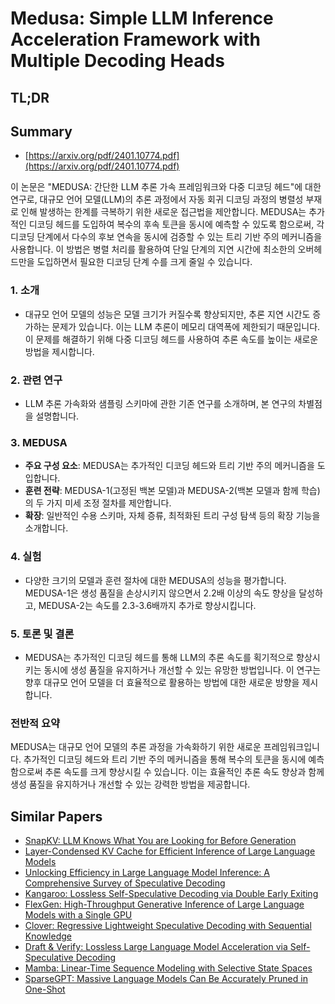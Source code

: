 # Medusa: Simple LLM Inference Acceleration Framework with Multiple Decoding Heads
## TL;DR
## Summary
- [https://arxiv.org/pdf/2401.10774.pdf](https://arxiv.org/pdf/2401.10774.pdf)

이 논문은 "MEDUSA: 간단한 LLM 추론 가속 프레임워크와 다중 디코딩 헤드"에 대한 연구로, 대규모 언어 모델(LLM)의 추론 과정에서 자동 회귀 디코딩 과정의 병렬성 부재로 인해 발생하는 한계를 극복하기 위한 새로운 접근법을 제안합니다. MEDUSA는 추가적인 디코딩 헤드를 도입하여 복수의 후속 토큰을 동시에 예측할 수 있도록 함으로써, 각 디코딩 단계에서 다수의 후보 연속을 동시에 검증할 수 있는 트리 기반 주의 메커니즘을 사용합니다. 이 방법은 병렬 처리를 활용하여 단일 단계의 지연 시간에 최소한의 오버헤드만을 도입하면서 필요한 디코딩 단계 수를 크게 줄일 수 있습니다.

### 1. 소개

- 대규모 언어 모델의 성능은 모델 크기가 커질수록 향상되지만, 추론 지연 시간도 증가하는 문제가 있습니다. 이는 LLM 추론이 메모리 대역폭에 제한되기 때문입니다. 이 문제를 해결하기 위해 다중 디코딩 헤드를 사용하여 추론 속도를 높이는 새로운 방법을 제시합니다.

### 2. 관련 연구

- LLM 추론 가속화와 샘플링 스키마에 관한 기존 연구를 소개하며, 본 연구의 차별점을 설명합니다.

### 3. MEDUSA

- **주요 구성 요소**: MEDUSA는 추가적인 디코딩 헤드와 트리 기반 주의 메커니즘을 도입합니다.
- **훈련 전략**: MEDUSA-1(고정된 백본 모델)과 MEDUSA-2(백본 모델과 함께 학습)의 두 가지 미세 조정 절차를 제안합니다.
- **확장**: 일반적인 수용 스키마, 자체 증류, 최적화된 트리 구성 탐색 등의 확장 기능을 소개합니다.

### 4. 실험

- 다양한 크기의 모델과 훈련 절차에 대한 MEDUSA의 성능을 평가합니다. MEDUSA-1은 생성 품질을 손상시키지 않으면서 2.2배 이상의 속도 향상을 달성하고, MEDUSA-2는 속도를 2.3-3.6배까지 추가로 향상시킵니다.

### 5. 토론 및 결론

- MEDUSA는 추가적인 디코딩 헤드를 통해 LLM의 추론 속도를 획기적으로 향상시키는 동시에 생성 품질을 유지하거나 개선할 수 있는 유망한 방법입니다. 이 연구는 향후 대규모 언어 모델을 더 효율적으로 활용하는 방법에 대한 새로운 방향을 제시합니다.

### 전반적 요약

MEDUSA는 대규모 언어 모델의 추론 과정을 가속화하기 위한 새로운 프레임워크입니다. 추가적인 디코딩 헤드와 트리 기반 주의 메커니즘을 통해 복수의 토큰을 동시에 예측함으로써 추론 속도를 크게 향상시킬 수 있습니다. 이는 효율적인 추론 속도 향상과 함께 생성 품질을 유지하거나 개선할 수 있는 강력한 방법을 제공합니다.

## Similar Papers
- [SnapKV: LLM Knows What You are Looking for Before Generation](2404.14469.md)
- [Layer-Condensed KV Cache for Efficient Inference of Large Language Models](2405.10637.md)
- [Unlocking Efficiency in Large Language Model Inference: A Comprehensive Survey of Speculative Decoding](2401.07851.md)
- [Kangaroo: Lossless Self-Speculative Decoding via Double Early Exiting](2404.18911.md)
- [FlexGen: High-Throughput Generative Inference of Large Language Models with a Single GPU](2303.06865.md)
- [Clover: Regressive Lightweight Speculative Decoding with Sequential Knowledge](2405.00263.md)
- [Draft & Verify: Lossless Large Language Model Acceleration via Self-Speculative Decoding](2309.08168.md)
- [Mamba: Linear-Time Sequence Modeling with Selective State Spaces](2312.00752.md)
- [SparseGPT: Massive Language Models Can Be Accurately Pruned in One-Shot](2301.00774.md)
